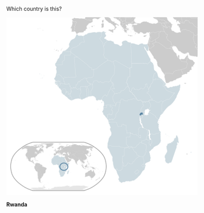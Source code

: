 Which country is this?

![Map of a country](images/Location_Rwanda_AU_Africa.svg)
<!--question-->
**Rwanda**